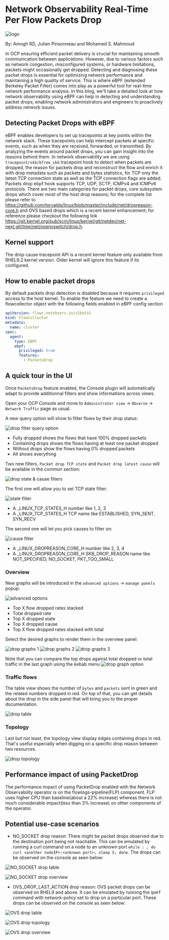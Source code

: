 # Network Observability Real-Time Per Flow Packets Drop

![logo](./images/packets_drop_logo.png)

By: Amogh RD, Julien Pinsonneau and Mohamed S. Mahmoud

In OCP ensuring efficient packet delivery is crucial for maintaining smooth
communication between applications. However, due to various factors such
as network congestion, misconfigured systems, or hardware limitations,
packets might occasionally get dropped. Detecting and diagnosing these
packet drops is essential for optimizing network performance and
maintaining a high quality of service.
This is where eBPF (extended Berkeley Packet Filter) comes into play
as a powerful tool for real-time network performance analysis.
In this blog, we'll take a detailed look at how network observability
using eBPF can help in detecting and understanding packet drops,
enabling network administrators and engineers to proactively
address network issues.

## Detecting Packet Drops with eBPF

eBPF enables developers to set up tracepoints at key points within the network
stack. These tracepoints can help intercept packets at specific events,
such as when they are received, forwarded, or transmitted.
By analyzing the events around packet drops, you can gain insight into the
reasons behind them.
In network observability we are using `tracepoint/skb/kfree_skb` tracepoint hook
to detect when packets are dropped, the reason for packets drop and reconstruct
the flow and enrich it with drop metadata such as packets and bytes statistics,
for TCP only the latest TCP connection state as well as the TCP connection flags
are added.
Packets drop ebpf hook supports TCP, UDP, SCTP, ICMPv4 and ICMPv6 protocols.
There are two main categories for packet drops, core subsystem drops which cover
most of the host drop reasons; for the complete list please refer to
https://github.com/torvalds/linux/blob/master/include/net/dropreason-core.h
and OVS based drops which is a recent kernel enhancement; for reference please 
checkout the following link
https://git.kernel.org/pub/scm/linux/kernel/git/netdev/net-next.git/tree/net/openvswitch/drop.h.

## Kernel support

The drop cause tracepoint API is a recent kernel feature only available from RHEL9.2 
kernel version. Older kernel will ignore this feature if its configured.

## How to enable packet drops

By default packets drop detection is disabled because it requires
`privileged` access to the host kernel. To enable the feature we need 
to create a flowcollector object with the following fields enabled in eBPF config
section

```yaml
apiVersion: flows.netobserv.io/v1beta1
kind: FlowCollector
metadata:
  name: cluster
spec:
  agent:
    type: EBPF
    ebpf:
      privileged: true
      features:
        - PacketsDrop
```

## A quick tour in the UI

Once `PacketsDrop` feature enabled, the Console plugin will automatically adapt to provide
additionnal filters and show informations across views.

Open your OCP Console and move to 
`Administrator view` -> `Observe` -> `Network Traffic` page as usual.

A new query option will show to filter flows by their drop status:

![drop filter query option](./images/drop_filter_query_option.png)
- Fully dropped shows the flows that have 100% dropped packets
- Containing drops shows the flows having at least one packet dropped
- Without drops show the flows having 0% dropped packets
- All shows everything

Two new filters, `Packet drop TCP state` and `Packet drop latest cause` will be available 
in the common section:

![drop state & cause filters](./images/drop_state_cause_filters.png)

The first one will allow you to set TCP state filter:

![state filter](./images/state_filter.png)

- A _LINUX_TCP_STATES_H number like 1, 2, 3
- A _LINUX_TCP_STATES_H TCP name like ESTABLISHED, SYN_SENT, SYN_RECV

The second one will let you pick causes to filter on:

![cause filter](./images/cause_filter.png)

- A _LINUX_DROPREASON_CORE_H number like 2, 3, 4
- A _LINUX_DROPREASON_CORE_H SKB_DROP_REASON name like NOT_SPECIFIED, 
NO_SOCKET, PKT_TOO_SMALL

### Overview
New graphs will be introduced in the `advanced options` -> `manage panels` popup:

![advanced options](./images/advanced_options.png)

- Top X flow dropped rates stacked
- Total dropped rate
- Top X dropped state
- Top X dropped cause
- Top X flow dropped rates stacked with total

Select the desired graphs to render them in the overview panel:

![drop graphs 1](./images/drop_graphs1.png)
![drop graphs 2](./images/drop_graphs2.png)
![drop graphs 3](./images/drop_graphs3.png)

Note that you can compare the top drops against total dropped or total traffic in the 
last graph using the kebab menu
![drop graph option](./images/drop_graph_options.png)

### Traffic flows
The table view shows the number of `bytes` and `packets` sent in green and the related numbers
dropped in red. On top of that, you can get details about the drop in the side panel that will
bring you to the proper documentation.

![drop table](./images/drop_table.png)

### Topology
Last but not least, the topology view display edges containing drops in red. That's useful 
especially when digging on a specific drop reason between two resources.

![drop topology](./images/drop_topology.png)

## Performance impact of using PacketDrop
The performance impact of using PacketDrop enabled with the Network Observability operator
is on the flowlogs-pipeline(FLP) component. FLP uses higher CPU than baseline(about a 22% increase) whereas there is not much considerable impact(less than 3% increase) on other components of the operator.

## Potential use-case scenarios
- NO_SOCKET drop reason: There might be packet drops observed due to the destination port being not reachable. This can be emulated by running a curl command on a node to an unknown port `while : ; do curl <another nodeIP>:<unknown port>; sleep 5; done`.
The drops can be observed on the console as seen below:

![NO_SOCKET drop table](./images/NO_SOCKET_table.png)

![NO_SOCKET drop overview](./images/NO_SOCKET_overview.png)

- OVS_DROP_LAST_ACTION drop reason: OVS packet drops can be observed on RHEL9 and above. It
can be emulated by running the iperf command with network-policy set to drop on a particular port. These drops can be observed on the console as seen below:

![OVS drop table](./images/OVS_table.png)

![OVS drop topology](./images/OVS_topology.png)

![OVS drop overview](./images/OVS_overview.png)